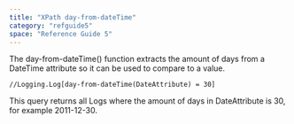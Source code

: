 ```yaml
---
title: "XPath day-from-dateTime"
category: "refguide5"
space: "Reference Guide 5"
---
```



The day-from-dateTime() function extracts the amount of days from a DateTime attribute so it can be used to compare to a value.

```
//Logging.Log[day-from-dateTime(DateAttribute) = 30]

```

This query returns all Logs where the amount of days in DateAttribute is 30, for example 2011-12-30.